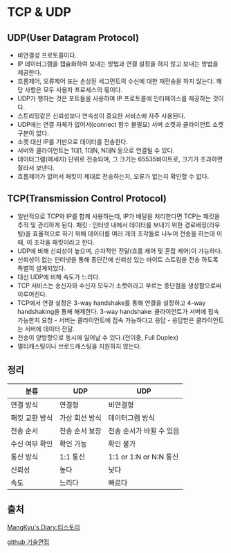 # TCP & UDP

## UDP(User Datagram Protocol)

- 비연결성 프로토콜이다.
- IP 데이터그램을 캡슐화하여 보내는 방법과 연결 설정을 하지 않고 보내는 방법을 제공한다.
- 흐름제어, 오류제어 또는 손상된 세그먼트의 수신에 대한 재전송을 하지 않는다.
  해당 사항은 모두 사용자 프로세스의 몫이다.
- UDP가 행하는 것은 포트들을 사용하여 IP 프로토콜에 인터페이스를 제공하는 것이다.
- 스트리밍같은 신뢰성보다 연속성이 중요한 서비스에 자주 사용된다.
- UDP에는 연결 자체가 없어서(connect 함수 불필요) 서버 소켓과 클라이언트 소켓 구분이 없다.
- 소켓 대신 IP를 기반으로 데이터를 전송한다.
- 서버와 클라이언트는 1대1, 1대N, N대N 등으로 연결될 수 있다.
- 데이터그램(메세지) 단위로 전송되며, 그 크기는 65535바이트로, 크기가 초과하면 잘라서 보낸다.
- 흐름제어가 없어서 패킷이 제대로 전송하는지, 오류가 없는지 확인할 수 없다.



## TCP(Transmission Control Protocol)

- 일반적으로 TCP와 IP를 함께 사용하는데, IP가 배달을 처리한다면 TCP는 패킷을 추적 및 관리하게 된다.
  패킷 : 인터넷 내에서 데이터를 보내기 위한 경로배정(라우팅)을 효율적으로 하기 위해 데이터를 여러 개의 조각들로 나누어 전송을 하는데 이때, 이 조각을 패킷이라고 한다.
- UDP에 비해 신뢰성이 높으며, 순차적인 전달(흐름 제어 및 혼잡 제어)이 가능하다.
- 신뢰성이 없는 인터넷을 통해 종단간에 신뢰성 있는 바이트 스트림을 전송 하도록 특별히 설계되었다.
- 대신 UDP에 비해 속도가 느리다.
- TCP 서비스는 송신자와 수신자 모두가 소켓이라고 부르는 종단점을 생성함으로써 이루어진다. 
- TCP에서 연결 설정은 3-way handshake를 통해 연결을 설정하고 4-way handshaking을 통해 해제한다.
  3-way handshake: 클라이언트가 서버에 접속 가능한지 요청 - 서버는 클라이언트에 접속 가능하다고 응답 - 응답받은 클라이언트는 서버에 데이터 전달.
- 전송이 양방향으로 동시에 일어날 수 있다.(전이중, Full Duplex)
- 멀티캐스팅이나 브로드캐스팅을 지원하지 않는다.



## 정리

| 분류           | UDP            | UDP                      |
| -------------- | -------------- | ------------------------ |
| 연결 방식      | 연결형         | 비연결형                 |
| 패킷 교환 방식 | 가상 회선 방식 | 데이터그램 방식          |
| 전송 순서      | 전송 순서 보장 | 전송 순서가 바뀔 수 있음 |
| 수신 여부 확인 | 확인 가능      | 확인 불가                |
| 통신 방식      | 1:1 통신       | 1:1 or 1:N or N:N 통신   |
| 신뢰성         | 높다           | 낮다                     |
| 속도           | 느리다         | 빠르다                   |



## 출처

[MangKyu's Diary:티스토리](https://mangkyu.tistory.com/15)

[github 기술면접](https://github.com/JaeYeopHan/Interview_Question_for_Beginner/tree/master/Network)